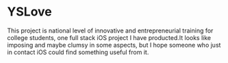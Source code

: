 # YSLove
This project is national level of innovative and entrepreneurial training for college students, one full stack iOS project I have producted.It looks like imposing and maybe  clumsy in some aspects, but I hope someone who just in contact iOS could find something useful from it. 

